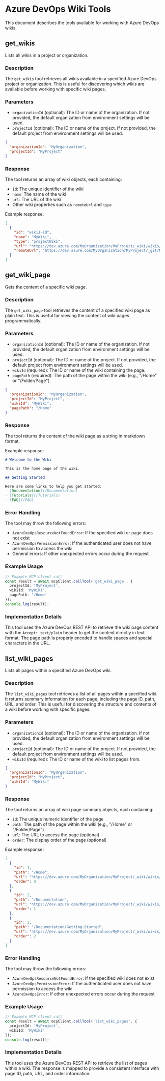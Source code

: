 # Azure DevOps Wiki Tools

This document describes the tools available for working with Azure DevOps wikis.

## get_wikis

Lists all wikis in a project or organization.

### Description

The `get_wikis` tool retrieves all wikis available in a specified Azure DevOps project or organization. This is useful for discovering which wikis are available before working with specific wiki pages.

### Parameters

- `organizationId` (optional): The ID or name of the organization. If not provided, the default organization from environment settings will be used.
- `projectId` (optional): The ID or name of the project. If not provided, the default project from environment settings will be used.

```json
{
  "organizationId": "MyOrganization",
  "projectId": "MyProject"
}
```

### Response

The tool returns an array of wiki objects, each containing:

- `id`: The unique identifier of the wiki
- `name`: The name of the wiki
- `url`: The URL of the wiki
- Other wiki properties such as `remoteUrl` and `type`

Example response:

```json
[
  {
    "id": "wiki1-id",
    "name": "MyWiki",
    "type": "projectWiki",
    "url": "https://dev.azure.com/MyOrganization/MyProject/_wiki/wikis/MyWiki",
    "remoteUrl": "https://dev.azure.com/MyOrganization/MyProject/_git/MyWiki"
  }
]
```

## get_wiki_page

Gets the content of a specific wiki page.

### Description

The `get_wiki_page` tool retrieves the content of a specified wiki page as plain text. This is useful for viewing the content of wiki pages programmatically.

### Parameters

- `organizationId` (optional): The ID or name of the organization. If not provided, the default organization from environment settings will be used.
- `projectId` (optional): The ID or name of the project. If not provided, the default project from environment settings will be used.
- `wikiId` (required): The ID or name of the wiki containing the page.
- `pagePath` (required): The path of the page within the wiki (e.g., "/Home" or "/Folder/Page").

```json
{
  "organizationId": "MyOrganization",
  "projectId": "MyProject",
  "wikiId": "MyWiki",
  "pagePath": "/Home"
}
```

### Response

The tool returns the content of the wiki page as a string in markdown format.

Example response:

```markdown
# Welcome to the Wiki

This is the home page of the wiki.

## Getting Started

Here are some links to help you get started:
- [Documentation](/Documentation)
- [Tutorials](/Tutorials)
- [FAQ](/FAQ)
```

### Error Handling

The tool may throw the following errors:

- `AzureDevOpsResourceNotFoundError`: If the specified wiki or page does not exist
- `AzureDevOpsPermissionError`: If the authenticated user does not have permission to access the wiki
- General errors: If other unexpected errors occur during the request

### Example Usage

```typescript
// Example MCP client call
const result = await mcpClient.callTool('get_wiki_page', {
  projectId: 'MyProject',
  wikiId: 'MyWiki',
  pagePath: '/Home'
});
console.log(result);
```

### Implementation Details

This tool uses the Azure DevOps REST API to retrieve the wiki page content with the `Accept: text/plain` header to get the content directly in text format. The page path is properly encoded to handle spaces and special characters in the URL.

## list_wiki_pages

Lists all pages within a specified Azure DevOps wiki.

### Description

The `list_wiki_pages` tool retrieves a list of all pages within a specified wiki. It returns summary information for each page, including the page ID, path, URL, and order. This is useful for discovering the structure and contents of a wiki before working with specific pages.

### Parameters

- `organizationId` (optional): The ID or name of the organization. If not provided, the default organization from environment settings will be used.
- `projectId` (optional): The ID or name of the project. If not provided, the default project from environment settings will be used.
- `wikiId` (required): The ID or name of the wiki to list pages from.

```json
{
  "organizationId": "MyOrganization",
  "projectId": "MyProject",
  "wikiId": "MyWiki"
}
```

### Response

The tool returns an array of wiki page summary objects, each containing:

- `id`: The unique numeric identifier of the page
- `path`: The path of the page within the wiki (e.g., "/Home" or "/Folder/Page")
- `url`: The URL to access the page (optional)
- `order`: The display order of the page (optional)

Example response:

```json
[
  {
    "id": 1,
    "path": "/Home",
    "url": "https://dev.azure.com/MyOrganization/MyProject/_wiki/wikis/MyWiki/1/Home",
    "order": 0
  },
  {
    "id": 2,
    "path": "/Documentation",
    "url": "https://dev.azure.com/MyOrganization/MyProject/_wiki/wikis/MyWiki/2/Documentation",
    "order": 1
  },
  {
    "id": 3,
    "path": "/Documentation/Getting-Started",
    "url": "https://dev.azure.com/MyOrganization/MyProject/_wiki/wikis/MyWiki/3/Getting-Started",
    "order": 2
  }
]
```

### Error Handling

The tool may throw the following errors:

- `AzureDevOpsResourceNotFoundError`: If the specified wiki does not exist
- `AzureDevOpsPermissionError`: If the authenticated user does not have permission to access the wiki
- `AzureDevOpsError`: If other unexpected errors occur during the request

### Example Usage

```typescript
// Example MCP client call
const result = await mcpClient.callTool('list_wiki_pages', {
  projectId: 'MyProject',
  wikiId: 'MyWiki'
});
console.log(result);
```

### Implementation Details

This tool uses the Azure DevOps REST API to retrieve the list of pages within a wiki. The response is mapped to provide a consistent interface with page ID, path, URL, and order information. 
